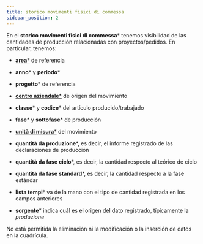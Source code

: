 ```yaml
---
title: storico movimenti fisici di commessa
sidebar_position: 2
---
```


En el **storico movimenti fisici di commessa*** tenemos visibilidad de las cantidades de producción relacionadas con proyectos/pedidos. En particular, tenemos:

- [**area***](/docs/controlling/controlling-parametrization/controlling-specific-settings/area-types-areas) de referencia

- **anno*** y **periodo***

- **progetto*** de referencia

- [**centro aziendale***](/docs/controlling/controlling-parametrization/controlling-specific-settings/cost-centers) de origen del movimiento

- **classe*** y **codice*** del artículo producido/trabajado

- **fase*** y **sottofase*** de producción

- [**unità di misura***](/docs/controlling/controlling-parametrization/controlling-specific-settings/measure-units) del movimiento

- **quantità da produzione***, es decir, el informe registrado de las declaraciones de producción

- **quantità da fase ciclo***, es decir, la cantidad respecto al teórico de ciclo

- **quantità da fase standard***, es decir, la cantidad respecto a la fase estándar

- **lista tempi*** va de la mano con el tipo de cantidad registrada en los campos anteriores

- **sorgente*** indica cuál es el origen del dato registrado, típicamente la *produzione*

No está permitida la eliminación ni la modificación o la inserción de datos en la cuadrícula.